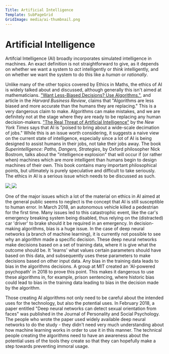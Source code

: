 ```yaml
---
Title: Artificial Intelligence
Template: SubPageGrid
GridImage: media/ai-thumbnail.png
---
```




# Artificial Intelligence




Artifcial Intelligence (AI) broadly incorporates simulated intelligence in machines. An
exact definition is not straightforward to give, as it depends on whether we want a system to *act* 
intelligently or *think* intelligently, and on whether we want the system to do this like a *human* or
 *rationally*.

Unlike many of the other topics covered by Ethics in Maths, the ethics of AI is widely talked about and discussed, although generally this isn't aimed at mathematicians. ["Want Less-Biased Decisions? Use Algorithms."](https://hbr.org/2018/07/want-less-biased-decisions-use-algorithms), and article in the *Harvard Business Review*, claims that "Algorithms are less biased and more accurate than the humans
they are replacing." This is a very dangerous claim to make. Algorithms can make mistakes, and we are definitely not at the stage where they are ready to be replacing any human decision-makers.  ["The Real Threat of Artificial Intelligence"](https://www.nytimes.com/2017/06/24/opinion/sunday/artificial-intelligence-economic-inequality.html) by the *New York Times*
 says that AI is "poised to bring about a wide-scale decimation of jobs." While this is an issue worth considering, it suggests a naive view on the current state of intelligence, especially since a lot of AI is being designed to assist humans in their jobs, not take their jobs away. The book *Superintelligence: Paths, Dangers, Strategies*, by Oxford philosopher Nick Bostrom, talks about the "intelligence explosion" that will occur if (or rather when) machines which are more intelligent than humans begin to design machines of their own. This book contains many important philosophical points, but ultimately is purely speculative and difficult to take seriously. The ethics in AI is a serious issue which needs to be discussed as such.

 
 <div id=grid>
 
 <a href="https://cueimps.soc.srcf.net/course/course/AI/HBRarticle">
 <img src="http://cueimps.soc.srcf.net/course/media/Lara/HBRimage.png"/>
 </a>
 
  <a href="https://cueimps.soc.srcf.net/course/course/AI/HBRarticle">
 <img src="http://cueimps.soc.srcf.net/course/media/Lara/UBERimage.png"/>
 </a>
 
 </div>
 
 

One of the major issues which a lot of the material on ethics in AI aimed at the general public seems to neglect is the concept that AI is still susceptible to human error. In March 2018, an autonomous vehicle killed a pedestrian for the first time. Many issues led to this catastrophic event, like the car's emergency breaking system being disabled, thus relying on the (distracted) car 'driver' to brake should it be required in an emergency. In decision-making algorithms, bias is a huge issue. In the case of deep neural networks (a branch of machine learning), it is currently not possible to see why an algorithm made a specific decision. These deep neural networks make decisions based on a set of training data, where it is give what the outcome should be. It 'learns' what values certain parameters should have based on this data, and subsequently uses these parameters to make decisions based on other input data. Any bias in the training data leads to bias in the algorithms decisions. A group at MIT created an 'AI-powered psychopath' in 2018 to prove this point. This makes it dangerous to use these algorithms in, for example, prison sentencing, where historic bias could lead to bias in the training data leading to bias in the decision made by the algorithm.

Those creating AI algorithms not only need to be careful about the intended uses for the technology, but also the potential uses. In February 2018, a paper entitled "Deep neural networks can detect sexual orientation from faces" was published in the Journal of Personality and Social Psychology. The people who wrote the paper used widely available deep neural networks to do the study - they didn't need very much understanding about how machine learning works in order to use it in this manner. The technical people creating the algorithms need to have an awareness about the potential uses of the tools they create so that they can hopefully make a step towards preventing immoral usage. 



